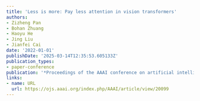 ```yaml
---
title: 'Less is more: Pay less attention in vision transformers'
authors:
- Zizheng Pan
- Bohan Zhuang
- Haoyu He
- Jing Liu
- Jianfei Cai
date: '2022-01-01'
publishDate: '2025-03-14T12:35:53.605133Z'
publication_types:
- paper-conference
publication: '*Proceedings of the AAAI conference on artificial intelligence*'
links:
- name: URL
  url: https://ojs.aaai.org/index.php/AAAI/article/view/20099
---
```

